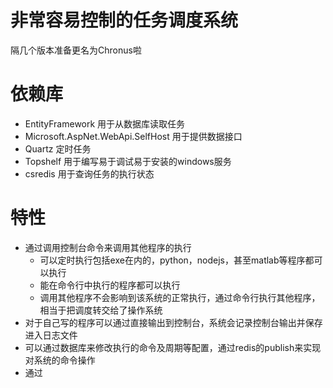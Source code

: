 非常容易控制的任务调度系统
================================================
隔几个版本准备更名为Chronus啦

依赖库
=======================================
- EntityFramework 用于从数据库读取任务
- Microsoft.AspNet.WebApi.SelfHost 用于提供数据接口
- Quartz 定时任务
- Topshelf 用于编写易于调试易于安装的windows服务
- csredis 用于查询任务的执行状态



特性
============================


- 通过调用控制台命令来调用其他程序的执行
    - 可以定时执行包括exe在内的，python，nodejs，甚至matlab等程序都可以执行
    - 能在命令行中执行的程序都可以执行
    - 调用其他程序不会影响到该系统的正常执行，通过命令行执行其他程序，相当于把调度转交给了操作系统
- 对于自己写的程序可以通过直接输出到控制台，系统会记录控制台输出并保存进入日志文件
- 可以通过数据库来修改执行的命令及周期等配置，通过redis的publish来实现对系统的命令操作
- 通过